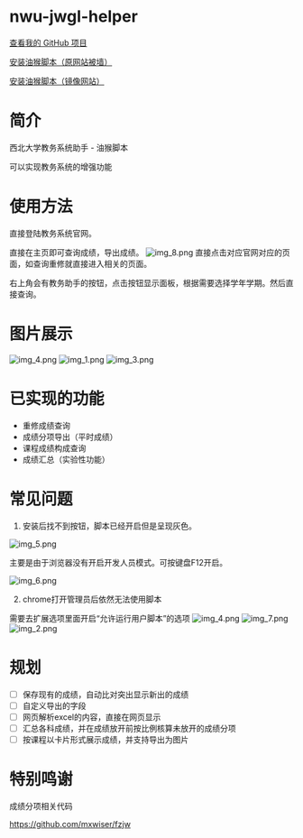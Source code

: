 # nwu-jwgl-helper

[查看我的 GitHub 项目](https://github.com/wzp100/nwu-jwgl-helper)

[安装油猴脚本（原网站被墙）](https://greasyfork.org/zh-CN/scripts/540817-%E6%95%99%E5%8A%A1%E7%B3%BB%E7%BB%9F%E5%8A%A9%E6%89%8B-%E6%88%90%E7%BB%A9%E5%AF%BC%E5%87%BA-%E9%87%8D%E4%BF%AE%E6%9F%A5%E8%AF%A2)

[安装油猴脚本（镜像网站）](https://soujiaoben.org/#/s?id=540817&host=greasyfork)

# 简介

西北大学教务系统助手 - 油猴脚本

可以实现教务系统的增强功能

# 使用方法

直接登陆教务系统官网。

直接在主页即可查询成绩，导出成绩。
![img_8.png](img_8.png)
直接点击对应官网对应的页面，如查询重修就直接进入相关的页面。

右上角会有教务助手的按钮，点击按钮显示面板，根据需要选择学年学期。然后直接查询。

# 图片展示

![img_4.png](img_4.png)
![img_1.png](img_1.png)
![img_3.png](img_3.png)

# 已实现的功能

- 重修成绩查询
- 成绩分项导出（平时成绩）
- 课程成绩构成查询
- 成绩汇总（实验性功能）

# 常见问题

1. 安装后找不到按钮，脚本已经开启但是呈现灰色。

![img_5.png](img_5.png)

主要是由于浏览器没有开启开发人员模式。可按键盘F12开启。

![img_6.png](img_6.png)

2. chrome打开管理员后依然无法使用脚本

需要去扩展选项里面开启“允许运行用户脚本”的选项
![img_4.png](img_4.png)
![img_7.png](img_7.png)
![img_2.png](img_2.png)



# 规划

- [ ] 保存现有的成绩，自动比对突出显示新出的成绩
- [ ] 自定义导出的字段
- [ ] 网页解析excel的内容，直接在网页显示
- [ ] 汇总各科成绩，并在成绩放开前按比例核算未放开的成绩分项
- [ ] 按课程以卡片形式展示成绩，并支持导出为图片

# 特别鸣谢

成绩分项相关代码

https://github.com/mxwiser/fzjw

